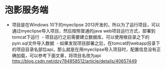 # 泡影服务端
  - 项目是在Windows 10下的myeclipse 2013开发的，所以为了运行项目，可以通过myeclipse导入项目，然后按照普通的java web项目运行方式，部署到tomcat下运行
  - 项目运行之前需要建立数据库，可以使用根目录之下的pyin.sql文件导入数据
  - 如果发现项目部署之后，在tomcat的webapp目录下的项目目录名部位api，那么就是在用myeclipse导入项目时，配置信息没有正确加载，可以参考下面文章，将项目名改为api http://blog.csdn.net/dzy784858512/article/details/40657449
